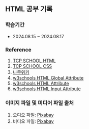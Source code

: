 ## HTML 공부 기록

### 학습기간

- 2024.08.15 ~ 2024.08.17

### Reference

1. [TCP SCHOOL HTML](https://www.tcpschool.com/html/intro)
2. [TCP SCHOOL CSS](https://www.tcpschool.com/css/intro)
3. [나무위키](https://namu.wiki/w/HTML/%ED%83%9C%EA%B7%B8#s-12.6)
4. [w3schools HTML Global Attribute](https://www.w3schools.com/tags/ref_standardattributes.asp)
5. [w3schools HTML Attribute](https://www.w3schools.com/tags/ref_attributes.asp)
6. [w3schools HTML Input Attribute](https://www.w3schools.com/html/html_form_attributes.asp)

### 이미지 파일 및 미디어 파일 출처

1. 오디오 파일: [Pixabay](https://pixabay.com/sound-effects/?utm_source=link-attribution&utm_medium=referral&utm_campaign=music&utm_content=67848)
2. 비디오 파일: [Pixabay](https://pixabay.com/ko//?utm_source=link-attribution&utm_medium=referral&utm_campaign=video&utm_content=14035)
